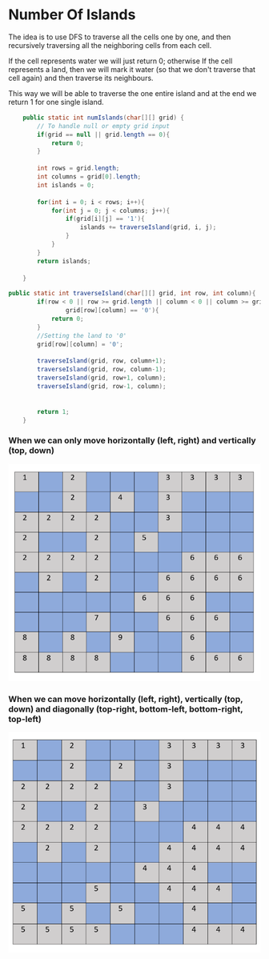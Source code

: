 # Number Of Islands

The idea is to use DFS to traverse all the cells one by one, and then recursively traversing all the neighboring cells from each cell. 

If the cell represents water we will just return 0; otherwise If the cell represents a land, then we will mark it water (so that we don't traverse that cell again) and then traverse its neighbours. 

This way we will be able to traverse the one entire island and at the end we return 1 for one single island.

```java
    public static int numIslands(char[][] grid) {
        // To handle null or empty grid input
        if(grid == null || grid.length == 0){
            return 0;
        }
        
        int rows = grid.length;
        int columns = grid[0].length;
        int islands = 0;
        
        for(int i = 0; i < rows; i++){
            for(int j = 0; j < columns; j++){
                if(grid[i][j] == '1'){
                    islands += traverseIsland(grid, i, j);
                }
            }
        }
        return islands;
        
    }
```

```java
public static int traverseIsland(char[][] grid, int row, int column){
        if(row < 0 || row >= grid.length || column < 0 || column >= grid[0].length ||
                grid[row][column] == '0'){
            return 0;
        }
        //Setting the land to '0'
        grid[row][column] = '0';
    
        traverseIsland(grid, row, column+1);
        traverseIsland(grid, row, column-1);
        traverseIsland(grid, row+1, column);
        traverseIsland(grid, row-1, column);
        
        
        return 1;
    }
```

### When we can only move horizontally (left, right) and vertically (top, down)
![When we can move to only right left](right-left-top-down.PNG?raw=true "Title")


### When we can move horizontally (left, right), vertically (top, down) and diagonally (top-right, bottom-left, bottom-right, top-left)
![When we can move to only right left and diagonally](right-left-top-down-diagonal.PNG?raw=true "Title")
